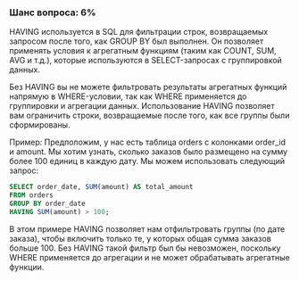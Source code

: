 ### Шанс вопроса: 6%

HAVING используется в SQL для фильтрации строк, возвращаемых запросом после того, как GROUP BY был выполнен. Он позволяет применять условия к агрегатным функциям (таким как COUNT, SUM, AVG и т.д.), которые используются в SELECT-запросах с группировкой данных.

Без HAVING вы не можете фильтровать результаты агрегатных функций напрямую в WHERE-условии, так как WHERE применяется до группировки и агрегации данных. Использование HAVING позволяет вам ограничить строки, возвращаемые после того, как все группы были сформированы.

Пример: Предположим, у нас есть таблица orders с колонками order_id и amount. Мы хотим узнать, сколько заказов было размещено на сумму более 100 единиц в каждую дату. Мы можем использовать следующий запрос:

```sql
SELECT order_date, SUM(amount) AS total_amount
FROM orders
GROUP BY order_date
HAVING SUM(amount) > 100;
```

В этом примере HAVING позволяет нам отфильтровать группы (по дате заказа), чтобы включить только те, у которых общая сумма заказов больше 100. Без HAVING такой фильтр был бы невозможен, поскольку WHERE применяется до агрегации и не может обрабатывать агрегатные функции.